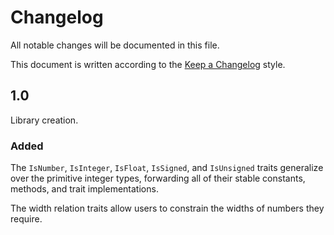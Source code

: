 # Changelog

All notable changes will be documented in this file.

This document is written according to the [Keep a Changelog][kac] style.

## 1.0

Library creation.

### Added

The `IsNumber`, `IsInteger`, `IsFloat`, `IsSigned`, and `IsUnsigned` traits
generalize over the primitive integer types, forwarding all of their stable
constants, methods, and trait implementations.

The width relation traits allow users to constrain the widths of numbers they
require.

[kac]: //keepachangelog.com/en/1.0.0/
